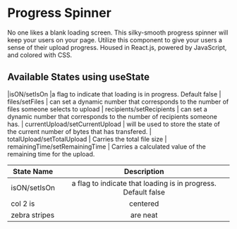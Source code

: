 # Progress Spinner 
No one likes a blank loading screen. This silky-smooth progress spinner will keep your users on your page. Utilize this component to give your users a sense of their upload progress. Housed in React.js, powered by JavaScript, and colored with CSS.

## Available States using useState

|isON/setIsOn    |a flag to indicate that loading is in progress. Default false
|   files/setFiles   |   can set a dynamic number that corresponds to the number of files someone selects to upload
|   recipients/setRecipients  | can set a dynamic number that corresponds to the number of recipients someone has.
|   currentUpload/setCurrentUpload  |   will be used to store the state of the current number of bytes that has transfered.
|   totalUpload/setTotalUpload  |   Carries the total file size
|   remainingTime/setRemainingTime  |   Carries a calculated value of the remaining time for the upload.

| State Name        | Description           |
| ------------- |:-------------:|
| isON/setIsOn      | a flag to indicate that loading is in progress. Default false |
| col 2 is      | centered      |
| zebra stripes | are neat      |